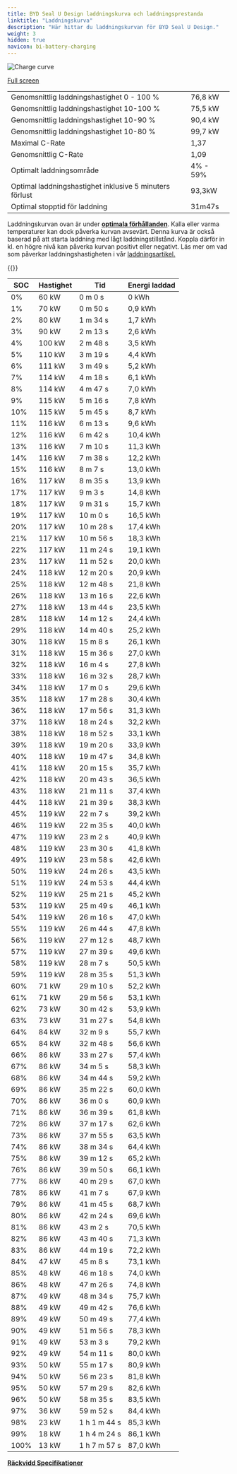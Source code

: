```yaml
---
title: BYD Seal U Design laddningskurva och laddningsprestanda
linktitle: "Laddningskurva"
description: "Här hittar du laddningskurvan för BYD Seal U Design."
weight: 3
hidden: true
navicon: bi-battery-charging
---
```

<!-- markdownlint-disable MD033 -->
<img src="/images/models/byd/seal_u/seal_u_design/chargingcurve.svg" alt="Charge curve" class="img-fluid">

[Full screen](/images/models/byd/seal_u/seal_u_design/chargingcurve.svg)


<table class="table table-striped border">
<tbody>
<tr>
<td>Genomsnittlig laddningshastighet 0 - 100 %</td><td>76,8 kW</td>
</tr>
<tr>
<td>Genomsnittlig laddningshastighet 10-100 %</td><td>75,5 kW</td>
</tr>
<tr>
<td>Genomsnittlig laddningshastighet 10-90 %</td><td>90,4 kW</td>
</tr>
<tr>
<td>Genomsnittlig laddningshastighet 10-80 %</td><td>99,7 kW</td>
</tr>
<tr>
<td>Maximal C-Rate</td><td>1,37</td>
</tr>
<tr>
<td>Genomsnittlig C-Rate</td><td>1,09</td>
</tr>
<tr>
<td>Optimalt laddningsområde</td><td>4% - 59%</td>
</tr>
<tr>
<td>Optimal laddningshastighet inklusive 5 minuters förlust</td><td>93,3kW</td>
</tr>
<tr>
<td>Optimal stopptid för laddning</td><td>31m47s</td>
</tr>
</tbody>
</table>


Laddningskurvan ovan är under **[optimala förhållanden](../../../../../technology/battery/charging/#temperatur)**. Kalla eller varma temperaturer kan dock påverka kurvan avsevärt. Denna kurva är också baserad på att starta laddning med lågt laddningstillstånd. Koppla därför in kl. en högre nivå kan påverka kurvan positivt eller negativt. Läs mer om vad som påverkar laddningshastigheten i vår [laddningsartikel.](../../../../../technology/battery/charging/)


{{<evkxdisplayaddarticle />}}
<table class="table table-striped border">
<thead>
<tr><th>SOC</th><th>Hastighet</th><th>Tid</th><th>Energi laddad</th></tr>
</thead>
<tbody>
<tr>
<td>0%</td><td>60 kW</td><td> 0 m 0 s </td><td>0 kWh </td>
</tr>
<tr>
<td>1%</td><td>70 kW</td><td> 0 m 50 s </td><td>0,9 kWh </td>
</tr>
<tr>
<td>2%</td><td>80 kW</td><td> 1 m 34 s </td><td>1,7 kWh </td>
</tr>
<tr>
<td>3%</td><td>90 kW</td><td> 2 m 13 s </td><td>2,6 kWh </td>
</tr>
<tr>
<td>4%</td><td>100 kW</td><td> 2 m 48 s </td><td>3,5 kWh </td>
</tr>
<tr>
<td>5%</td><td>110 kW</td><td> 3 m 19 s </td><td>4,4 kWh </td>
</tr>
<tr>
<td>6%</td><td>111 kW</td><td> 3 m 49 s </td><td>5,2 kWh </td>
</tr>
<tr>
<td>7%</td><td>114 kW</td><td> 4 m 18 s </td><td>6,1 kWh </td>
</tr>
<tr>
<td>8%</td><td>114 kW</td><td> 4 m 47 s </td><td>7,0 kWh </td>
</tr>
<tr>
<td>9%</td><td>115 kW</td><td> 5 m 16 s </td><td>7,8 kWh </td>
</tr>
<tr>
<td>10%</td><td>115 kW</td><td> 5 m 45 s </td><td>8,7 kWh </td>
</tr>
<tr>
<td>11%</td><td>116 kW</td><td> 6 m 13 s </td><td>9,6 kWh </td>
</tr>
<tr>
<td>12%</td><td>116 kW</td><td> 6 m 42 s </td><td>10,4 kWh </td>
</tr>
<tr>
<td>13%</td><td>116 kW</td><td> 7 m 10 s </td><td>11,3 kWh </td>
</tr>
<tr>
<td>14%</td><td>116 kW</td><td> 7 m 38 s </td><td>12,2 kWh </td>
</tr>
<tr>
<td>15%</td><td>116 kW</td><td> 8 m 7 s </td><td>13,0 kWh </td>
</tr>
<tr>
<td>16%</td><td>117 kW</td><td> 8 m 35 s </td><td>13,9 kWh </td>
</tr>
<tr>
<td>17%</td><td>117 kW</td><td> 9 m 3 s </td><td>14,8 kWh </td>
</tr>
<tr>
<td>18%</td><td>117 kW</td><td> 9 m 31 s </td><td>15,7 kWh </td>
</tr>
<tr>
<td>19%</td><td>117 kW</td><td> 10 m 0 s </td><td>16,5 kWh </td>
</tr>
<tr>
<td>20%</td><td>117 kW</td><td> 10 m 28 s </td><td>17,4 kWh </td>
</tr>
<tr>
<td>21%</td><td>117 kW</td><td> 10 m 56 s </td><td>18,3 kWh </td>
</tr>
<tr>
<td>22%</td><td>117 kW</td><td> 11 m 24 s </td><td>19,1 kWh </td>
</tr>
<tr>
<td>23%</td><td>117 kW</td><td> 11 m 52 s </td><td>20,0 kWh </td>
</tr>
<tr>
<td>24%</td><td>118 kW</td><td> 12 m 20 s </td><td>20,9 kWh </td>
</tr>
<tr>
<td>25%</td><td>118 kW</td><td> 12 m 48 s </td><td>21,8 kWh </td>
</tr>
<tr>
<td>26%</td><td>118 kW</td><td> 13 m 16 s </td><td>22,6 kWh </td>
</tr>
<tr>
<td>27%</td><td>118 kW</td><td> 13 m 44 s </td><td>23,5 kWh </td>
</tr>
<tr>
<td>28%</td><td>118 kW</td><td> 14 m 12 s </td><td>24,4 kWh </td>
</tr>
<tr>
<td>29%</td><td>118 kW</td><td> 14 m 40 s </td><td>25,2 kWh </td>
</tr>
<tr>
<td>30%</td><td>118 kW</td><td> 15 m 8 s </td><td>26,1 kWh </td>
</tr>
<tr>
<td>31%</td><td>118 kW</td><td> 15 m 36 s </td><td>27,0 kWh </td>
</tr>
<tr>
<td>32%</td><td>118 kW</td><td> 16 m 4 s </td><td>27,8 kWh </td>
</tr>
<tr>
<td>33%</td><td>118 kW</td><td> 16 m 32 s </td><td>28,7 kWh </td>
</tr>
<tr>
<td>34%</td><td>118 kW</td><td> 17 m 0 s </td><td>29,6 kWh </td>
</tr>
<tr>
<td>35%</td><td>118 kW</td><td> 17 m 28 s </td><td>30,4 kWh </td>
</tr>
<tr>
<td>36%</td><td>118 kW</td><td> 17 m 56 s </td><td>31,3 kWh </td>
</tr>
<tr>
<td>37%</td><td>118 kW</td><td> 18 m 24 s </td><td>32,2 kWh </td>
</tr>
<tr>
<td>38%</td><td>118 kW</td><td> 18 m 52 s </td><td>33,1 kWh </td>
</tr>
<tr>
<td>39%</td><td>118 kW</td><td> 19 m 20 s </td><td>33,9 kWh </td>
</tr>
<tr>
<td>40%</td><td>118 kW</td><td> 19 m 47 s </td><td>34,8 kWh </td>
</tr>
<tr>
<td>41%</td><td>118 kW</td><td> 20 m 15 s </td><td>35,7 kWh </td>
</tr>
<tr>
<td>42%</td><td>118 kW</td><td> 20 m 43 s </td><td>36,5 kWh </td>
</tr>
<tr>
<td>43%</td><td>118 kW</td><td> 21 m 11 s </td><td>37,4 kWh </td>
</tr>
<tr>
<td>44%</td><td>118 kW</td><td> 21 m 39 s </td><td>38,3 kWh </td>
</tr>
<tr>
<td>45%</td><td>119 kW</td><td> 22 m 7 s </td><td>39,2 kWh </td>
</tr>
<tr>
<td>46%</td><td>119 kW</td><td> 22 m 35 s </td><td>40,0 kWh </td>
</tr>
<tr>
<td>47%</td><td>119 kW</td><td> 23 m 2 s </td><td>40,9 kWh </td>
</tr>
<tr>
<td>48%</td><td>119 kW</td><td> 23 m 30 s </td><td>41,8 kWh </td>
</tr>
<tr>
<td>49%</td><td>119 kW</td><td> 23 m 58 s </td><td>42,6 kWh </td>
</tr>
<tr>
<td>50%</td><td>119 kW</td><td> 24 m 26 s </td><td>43,5 kWh </td>
</tr>
<tr>
<td>51%</td><td>119 kW</td><td> 24 m 53 s </td><td>44,4 kWh </td>
</tr>
<tr>
<td>52%</td><td>119 kW</td><td> 25 m 21 s </td><td>45,2 kWh </td>
</tr>
<tr>
<td>53%</td><td>119 kW</td><td> 25 m 49 s </td><td>46,1 kWh </td>
</tr>
<tr>
<td>54%</td><td>119 kW</td><td> 26 m 16 s </td><td>47,0 kWh </td>
</tr>
<tr>
<td>55%</td><td>119 kW</td><td> 26 m 44 s </td><td>47,8 kWh </td>
</tr>
<tr>
<td>56%</td><td>119 kW</td><td> 27 m 12 s </td><td>48,7 kWh </td>
</tr>
<tr>
<td>57%</td><td>119 kW</td><td> 27 m 39 s </td><td>49,6 kWh </td>
</tr>
<tr>
<td>58%</td><td>119 kW</td><td> 28 m 7 s </td><td>50,5 kWh </td>
</tr>
<tr>
<td>59%</td><td>119 kW</td><td> 28 m 35 s </td><td>51,3 kWh </td>
</tr>
<tr>
<td>60%</td><td>71 kW</td><td> 29 m 10 s </td><td>52,2 kWh </td>
</tr>
<tr>
<td>61%</td><td>71 kW</td><td> 29 m 56 s </td><td>53,1 kWh </td>
</tr>
<tr>
<td>62%</td><td>73 kW</td><td> 30 m 42 s </td><td>53,9 kWh </td>
</tr>
<tr>
<td>63%</td><td>73 kW</td><td> 31 m 27 s </td><td>54,8 kWh </td>
</tr>
<tr>
<td>64%</td><td>84 kW</td><td> 32 m 9 s </td><td>55,7 kWh </td>
</tr>
<tr>
<td>65%</td><td>84 kW</td><td> 32 m 48 s </td><td>56,6 kWh </td>
</tr>
<tr>
<td>66%</td><td>86 kW</td><td> 33 m 27 s </td><td>57,4 kWh </td>
</tr>
<tr>
<td>67%</td><td>86 kW</td><td> 34 m 5 s </td><td>58,3 kWh </td>
</tr>
<tr>
<td>68%</td><td>86 kW</td><td> 34 m 44 s </td><td>59,2 kWh </td>
</tr>
<tr>
<td>69%</td><td>86 kW</td><td> 35 m 22 s </td><td>60,0 kWh </td>
</tr>
<tr>
<td>70%</td><td>86 kW</td><td> 36 m 0 s </td><td>60,9 kWh </td>
</tr>
<tr>
<td>71%</td><td>86 kW</td><td> 36 m 39 s </td><td>61,8 kWh </td>
</tr>
<tr>
<td>72%</td><td>86 kW</td><td> 37 m 17 s </td><td>62,6 kWh </td>
</tr>
<tr>
<td>73%</td><td>86 kW</td><td> 37 m 55 s </td><td>63,5 kWh </td>
</tr>
<tr>
<td>74%</td><td>86 kW</td><td> 38 m 34 s </td><td>64,4 kWh </td>
</tr>
<tr>
<td>75%</td><td>86 kW</td><td> 39 m 12 s </td><td>65,2 kWh </td>
</tr>
<tr>
<td>76%</td><td>86 kW</td><td> 39 m 50 s </td><td>66,1 kWh </td>
</tr>
<tr>
<td>77%</td><td>86 kW</td><td> 40 m 29 s </td><td>67,0 kWh </td>
</tr>
<tr>
<td>78%</td><td>86 kW</td><td> 41 m 7 s </td><td>67,9 kWh </td>
</tr>
<tr>
<td>79%</td><td>86 kW</td><td> 41 m 45 s </td><td>68,7 kWh </td>
</tr>
<tr>
<td>80%</td><td>86 kW</td><td> 42 m 24 s </td><td>69,6 kWh </td>
</tr>
<tr>
<td>81%</td><td>86 kW</td><td> 43 m 2 s </td><td>70,5 kWh </td>
</tr>
<tr>
<td>82%</td><td>86 kW</td><td> 43 m 40 s </td><td>71,3 kWh </td>
</tr>
<tr>
<td>83%</td><td>86 kW</td><td> 44 m 19 s </td><td>72,2 kWh </td>
</tr>
<tr>
<td>84%</td><td>47 kW</td><td> 45 m 8 s </td><td>73,1 kWh </td>
</tr>
<tr>
<td>85%</td><td>48 kW</td><td> 46 m 18 s </td><td>74,0 kWh </td>
</tr>
<tr>
<td>86%</td><td>48 kW</td><td> 47 m 26 s </td><td>74,8 kWh </td>
</tr>
<tr>
<td>87%</td><td>49 kW</td><td> 48 m 34 s </td><td>75,7 kWh </td>
</tr>
<tr>
<td>88%</td><td>49 kW</td><td> 49 m 42 s </td><td>76,6 kWh </td>
</tr>
<tr>
<td>89%</td><td>49 kW</td><td> 50 m 49 s </td><td>77,4 kWh </td>
</tr>
<tr>
<td>90%</td><td>49 kW</td><td> 51 m 56 s </td><td>78,3 kWh </td>
</tr>
<tr>
<td>91%</td><td>49 kW</td><td> 53 m 3 s </td><td>79,2 kWh </td>
</tr>
<tr>
<td>92%</td><td>49 kW</td><td> 54 m 11 s </td><td>80,0 kWh </td>
</tr>
<tr>
<td>93%</td><td>50 kW</td><td> 55 m 17 s </td><td>80,9 kWh </td>
</tr>
<tr>
<td>94%</td><td>50 kW</td><td> 56 m 23 s </td><td>81,8 kWh </td>
</tr>
<tr>
<td>95%</td><td>50 kW</td><td> 57 m 29 s </td><td>82,6 kWh </td>
</tr>
<tr>
<td>96%</td><td>50 kW</td><td> 58 m 35 s </td><td>83,5 kWh </td>
</tr>
<tr>
<td>97%</td><td>36 kW</td><td> 59 m 52 s </td><td>84,4 kWh </td>
</tr>
<tr>
<td>98%</td><td>23 kW</td><td>1 h 1 m 44 s </td><td>85,3 kWh </td>
</tr>
<tr>
<td>99%</td><td>18 kW</td><td>1 h 4 m 24 s </td><td>86,1 kWh </td>
</tr>
<tr>
<td>100%</td><td>13 kW</td><td>1 h 7 m 57 s </td><td>87,0 kWh </td>
</tr>
</tbody>
</table>

<div class="mt-3 mb-3">
<a href="../rangeandconsumption/" class="text-decoration-none text-black">
<strong><i class="bi-arrow-left"></i> Räckvidd </strong>
</a>
<a href="../specifications/" class="text-decoration-none text-black float-end">
<strong>Specifikationer <i class="bi-arrow-right"></i></strong>
</a>
</div>
